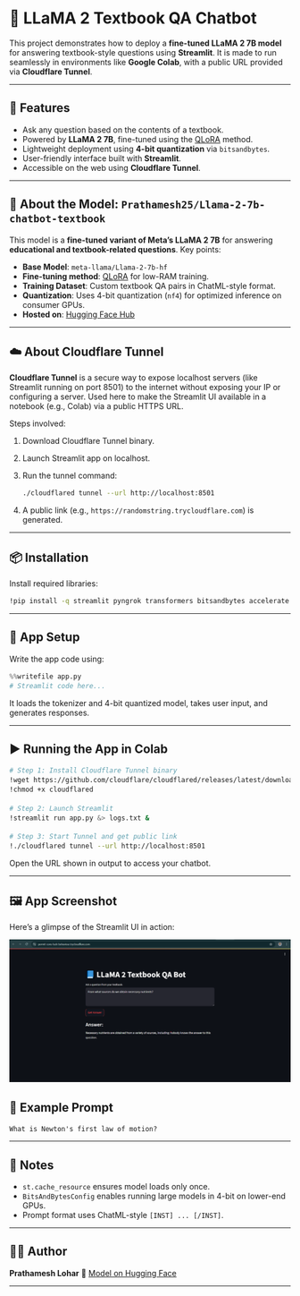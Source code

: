 # 📘 LLaMA 2 Textbook QA Chatbot

This project demonstrates how to deploy a **fine-tuned LLaMA 2 7B model** for answering textbook-style questions using **Streamlit**. It is made to run seamlessly in environments like **Google Colab**, with a public URL provided via **Cloudflare Tunnel**.

---

## 🚀 Features

* Ask any question based on the contents of a textbook.
* Powered by **LLaMA 2 7B**, fine-tuned using the [QLoRA](https://arxiv.org/abs/2305.14314) method.
* Lightweight deployment using **4-bit quantization** via `bitsandbytes`.
* User-friendly interface built with **Streamlit**.
* Accessible on the web using **Cloudflare Tunnel**.

---

## 🧠 About the Model: `Prathamesh25/Llama-2-7b-chatbot-textbook`

This model is a **fine-tuned variant of Meta’s LLaMA 2 7B** for answering **educational and textbook-related questions**.
Key points:

* **Base Model**: `meta-llama/Llama-2-7b-hf`
* **Fine-tuning method**: [QLoRA](https://github.com/artidoro/qlora) for low-RAM training.
* **Training Dataset**: Custom textbook QA pairs in ChatML-style format.
* **Quantization**: Uses 4-bit quantization (`nf4`) for optimized inference on consumer GPUs.
* **Hosted on**: [Hugging Face Hub](https://huggingface.co/Prathamesh25/Llama-2-7b-chatbot-textbook)

---

## ☁️ About Cloudflare Tunnel

**Cloudflare Tunnel** is a secure way to expose localhost servers (like Streamlit running on port 8501) to the internet without exposing your IP or configuring a server.
Used here to make the Streamlit UI available in a notebook (e.g., Colab) via a public HTTPS URL.

Steps involved:

1. Download Cloudflare Tunnel binary.
2. Launch Streamlit app on localhost.
3. Run the tunnel command:

   ```bash
   ./cloudflared tunnel --url http://localhost:8501
   ```
4. A public link (e.g., `https://randomstring.trycloudflare.com`) is generated.

---

## 📦 Installation

Install required libraries:

```bash
!pip install -q streamlit pyngrok transformers bitsandbytes accelerate peft
```

---

## 📁 App Setup

Write the app code using:

```python
%%writefile app.py
# Streamlit code here...
```

It loads the tokenizer and 4-bit quantized model, takes user input, and generates responses.

---

## ▶️ Running the App in Colab

```bash
# Step 1: Install Cloudflare Tunnel binary
!wget https://github.com/cloudflare/cloudflared/releases/latest/download/cloudflared-linux-amd64 -O cloudflared
!chmod +x cloudflared

# Step 2: Launch Streamlit
!streamlit run app.py &> logs.txt &

# Step 3: Start Tunnel and get public link
!./cloudflared tunnel --url http://localhost:8501
```

Open the URL shown in output to access your chatbot.

---
## 🖼️ App Screenshot

Here’s a glimpse of the Streamlit UI in action:

![LLaMA 2 Textbook Chatbot Screenshot](assests/streamlit-demo-cloufare-app.png)


## 💬 Example Prompt

```
What is Newton's first law of motion?
```

---

## 📎 Notes

* `st.cache_resource` ensures model loads only once.
* `BitsAndBytesConfig` enables running large models in 4-bit on lower-end GPUs.
* Prompt format uses ChatML-style `[INST] ... [/INST]`.

---

## 👨‍💻 Author

**Prathamesh Lohar**
🔗 [Model on Hugging Face](https://huggingface.co/Prathamesh25/Llama-2-7b-chatbot-textbook)

---
